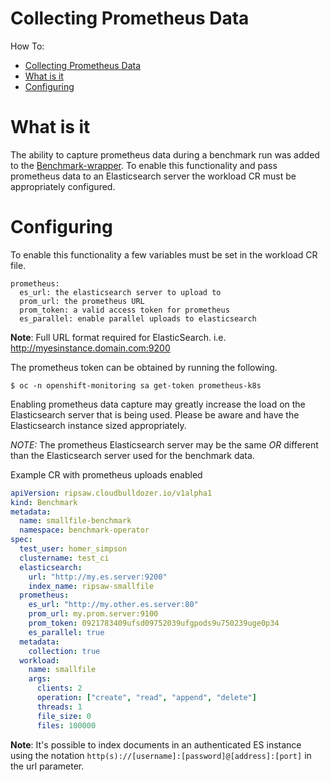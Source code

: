 # Collecting Prometheus Data

How To:
- [Collecting Prometheus Data](#collecting-prometheus-data)
- [What is it](#what-is-it)
- [Configuring](#configuring)

# What is it

The ability to capture prometheus data during a benchmark run was added to the [Benchmark-wrapper](https://github.com/cloud-bulldozer/benchmark-wrapper). 
To enable this functionality and pass prometheus data to an Elasticsearch server the workload CR must be appropriately configured.


# Configuring

To enable this functionality a few variables must be set in the workload CR file.

```
prometheus:
  es_url: the elasticsearch server to upload to
  prom_url: the prometheus URL
  prom_token: a valid access token for prometheus
  es_parallel: enable parallel uploads to elasticsearch
```

**Note**: Full URL format required for ElasticSearch. i.e. http://myesinstance.domain.com:9200

The prometheus token can be obtained by running the following.

```
$ oc -n openshift-monitoring sa get-token prometheus-k8s
```

Enabling prometheus data capture may greatly increase the load on the Elasticsearch server that is being used. Please be aware and have the
Elasticsearch instance sized appropriately.

*NOTE:* The prometheus Elasticsearch server may be the same *OR* different than the Elasticsearch server used for the benchmark data.

Example CR with prometheus uploads enabled

```yaml
apiVersion: ripsaw.cloudbulldozer.io/v1alpha1
kind: Benchmark
metadata:
  name: smallfile-benchmark
  namespace: benchmark-operator
spec:
  test_user: homer_simpson
  clustername: test_ci
  elasticsearch:
    url: "http://my.es.server:9200"
    index_name: ripsaw-smallfile
  prometheus:
    es_url: "http://my.other.es.server:80"
    prom_url: my.prom.server:9100
    prom_token: 0921783409ufsd09752039ufgpods9u750239uge0p34
    es_parallel: true
  metadata:
    collection: true
  workload:
    name: smallfile
    args:
      clients: 2
      operation: ["create", "read", "append", "delete"]
      threads: 1
      file_size: 0
      files: 100000
```

**Note**: It's possible to index documents in an authenticated ES instance using the notation `http(s)://[username]:[password]@[address]:[port]` in the url parameter.
